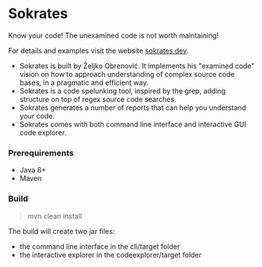 # Sokrates

Know your code! The unexamined code is not worth maintaining!

For details and examples visit the website [sokrates.dev](https://sokrates.dev).

* Sokrates is built by Željko Obrenović. It implements his "examined code" vision on how to approach understanding of complex source code bases, in a pragmatic and efficient way.
* Sokrates is a code spelunking tool, inspired by the grep, adding structure on top of regex source code searches.
* Sokrates generates a number of reports that can help you understand your code.
* Sokrates comes with both command line interface and interactive GUI code explorer.

### Prerequirements
* Java 8+
* Maven

### Build

> mvn clean install

The build will create two jar files:
* the command line interface in the cli/target folder
* the interactive explorer in the codeexplorer/target folder
